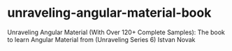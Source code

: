 # unraveling-angular-material-book
 Unraveling Angular Material (With Over 120+ Complete Samples): The book to learn Angular Material from (Unraveling Series 6) Istvan Novak
